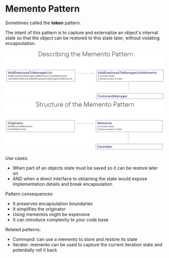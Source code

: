 ﻿# Memento Pattern
Sometimes called the **token** pattern.

The intent of this pattern is to capture and externalize an object's internal state so that the object can be restored to this state later, without violating encapsulation.

![](MementoPattern.png)
![](MementoPatternStructure.png)

Use cases:
- When part of an objects state must be saved so it can be restore later on
- AND when a direct interface to obtaining the state would expose implementation details and break encapsulation

Pattern consequences:
- It preserves encapsulation boundaries
- It simplifies the originator
- Using mementos might be expensive
- It can introduce complexity to your code base

Related patterns:
- Command: can use a memento to store and restore its state
- Iterator: memento can be used to capture the current iteration state and potentially roll it back